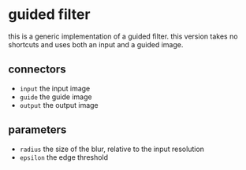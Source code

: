 # guided filter

this is a generic implementation of a guided filter.
this version takes no shortcuts and uses both an input and a guided
image.

## connectors

* `input` the input image
* `guide` the guide image
* `output` the output image


## parameters

* `radius` the size of the blur, relative to the input resolution
* `epsilon` the edge threshold
